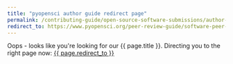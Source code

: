 ```yaml
---
title: "pyopensci author guide redirect page"
permalink: /contributing-guide/open-source-software-submissions/author-guide/
redirect_to: https://www.pyopensci.org/peer-review-guide/software-peer-review-guide/author-guide.html
---
```


Oops - looks like you're looking for our {{ page.title }}. Directing you 
to the right page now: <a href="{{ page.redirect_to }}"> {{ page.redirect_to }} </a>